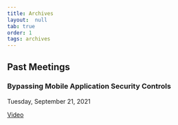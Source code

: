 ```yaml
---
title: Archives
layout:  null
tab: true
order: 1
tags: archives
---
```


## Past Meetings

### Bypassing Mobile Application Security Controls
Tuesday, September 21, 2021

[Video](https://drive.google.com/file/d/14cQhB4ik_wG1SVbERNYYT3tHvRoNBIxn/view?usp=sharing)